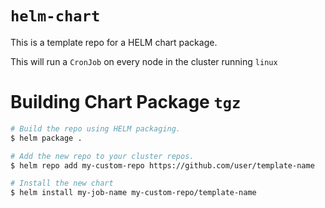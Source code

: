 # `helm-chart`
This is a template repo for a HELM chart package.

This will run a `CronJob` on every node in the cluster running `linux`


# Building Chart Package `tgz`

```bash
# Build the repo using HELM packaging.
$ helm package .

# Add the new repo to your cluster repos.
$ helm repo add my-custom-repo https://github.com/user/template-name

# Install the new chart
$ helm install my-job-name my-custom-repo/template-name
```
